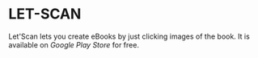 # LET-SCAN
Let'Scan lets you create eBooks by just clicking images of the book. It is available on _Google Play Store_ for free.

